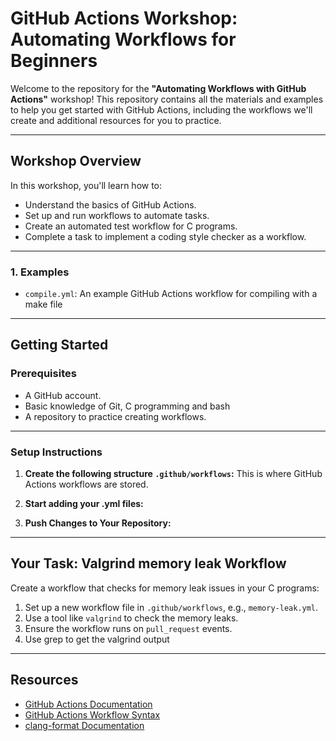 
# **GitHub Actions Workshop: Automating Workflows for Beginners**

Welcome to the repository for the **"Automating Workflows with GitHub Actions"** workshop! This repository contains all the materials and examples to help you get started with GitHub Actions, including the workflows we'll create and additional resources for you to practice.

---

## **Workshop Overview**

In this workshop, you'll learn how to:
- Understand the basics of GitHub Actions.
- Set up and run workflows to automate tasks.
- Create an automated test workflow for C programs.
- Complete a task to implement a coding style checker as a workflow.

---

### **1. Examples**
- `compile.yml`: An example GitHub Actions workflow for compiling with a make file

---

## **Getting Started**

### **Prerequisites**
- A GitHub account.
- Basic knowledge of Git, C programming and bash
- A repository to practice creating workflows.

---

### **Setup Instructions**
1. **Create the following structure `.github/workflows`:**
   This is where GitHub Actions workflows are stored.

2. **Start adding your .yml files:**

3. **Push Changes to Your Repository:**

---

## **Your Task: Valgrind memory leak Workflow**

Create a workflow that checks for memory leak issues in your C programs:
1. Set up a new workflow file in `.github/workflows`, e.g., `memory-leak.yml`.
2. Use a tool like `valgrind` to check the memory leaks.
3. Ensure the workflow runs on `pull_request` events.
4. Use grep to get the valgrind output

---

## **Resources**
- [GitHub Actions Documentation](https://docs.github.com/en/actions)
- [GitHub Actions Workflow Syntax](https://docs.github.com/en/actions/using-workflows/workflow-syntax-for-github-actions)
- [clang-format Documentation](https://clang.llvm.org/docs/ClangFormat.html)
